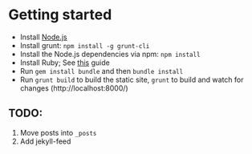 # Getting started

* Install [Node.js](https://nodejs.org/download/)
* Install grunt: `npm install -g grunt-cli`
* Install the Node.js dependencies via npm: `npm install`
* Install Ruby; See [this](http://jekyll-windows.juthilo.com/) guide
* Run `gem install bundle` and then `bundle install`
* Run `grunt build` to build the static site, `grunt` to build and watch for changes (http://localhost:8000/)

## TODO:

1. Move posts into `_posts`
2. Add jekyll-feed
